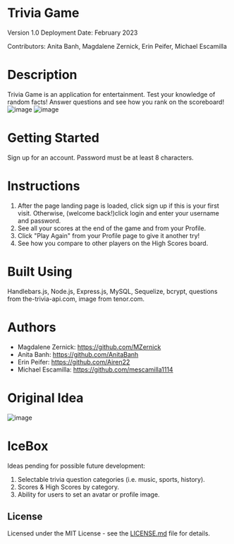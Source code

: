 # Trivia Game

<ADD DEPLOYED link HERE>
Version 1.0
Deployment Date: February 2023

Contributors: Anita Banh, Magdalene Zernick, Erin Peifer, Michael Escamilla

# Description

Trivia Game is an application for entertainment. Test your knowledge of random facts! Answer questions and see how you rank on the scoreboard!
![image](https://user-images.githubusercontent.com/120350675/218637390-bef3b73b-9bc8-4432-aa34-4c4ffc5214fd.png)
![image](https://user-images.githubusercontent.com/120350675/218637624-471cbb76-d63b-49cb-886d-01938caf1ac9.png)


# Getting Started

Sign up for an account. Password must be at least 8 characters.

# Instructions

1. After the page landing page is loaded, click sign up if this is your first visit. Otherwise, (welcome back!)click login and enter your username and password.
3. See all your scores at the end of the game and from your Profile. 
4. Click "Play Again" from your Profile page to give it another try!
5. See how you compare to other players on the High Scores board.

# Built Using

Handlebars.js, Node.js, Express.js, MySQL, Sequelize, bcrypt, questions from the-trivia-api.com, image from tenor.com.

# Authors

* Magdalene Zernick: https://github.com/MZernick
* Anita Banh: https://github.com/AnitaBanh
* Erin Peifer: https://github.com/Airen22
* Michael Escamilla: https://github.com/mescamilla1114

# Original Idea
![image](https://user-images.githubusercontent.com/120350675/218638427-1dd8555d-8c62-48c3-93cb-e2005469b344.png)

# IceBox

Ideas pending for possible future development:

1. Selectable trivia question categories (i.e. music, sports, history).
2. Scores & High Scores by category.
3. Ability for users to set an avatar or profile image.

## License

Licensed under the MIT License - see the [LICENSE.md](https://github.com/MZernick/UTA-Trivia-Game/blob/main/LICENSE.md) file for details.
